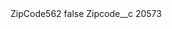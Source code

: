 <?xml version="1.0" encoding="UTF-8"?>
<CustomMetadata xmlns="http://soap.sforce.com/2006/04/metadata" xmlns:xsi="http://www.w3.org/2001/XMLSchema-instance" xmlns:xsd="http://www.w3.org/2001/XMLSchema">
    <label>ZipCode562</label>
    <protected>false</protected>
    <values>
        <field>Zipcode__c</field>
        <value xsi:type="xsd:string">20573</value>
    </values>
</CustomMetadata>
